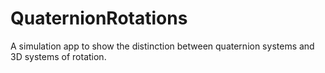 # QuaternionRotations
A simulation app to show the distinction between quaternion systems and 3D systems of rotation. 

